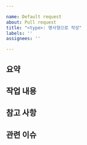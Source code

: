 ```yaml
---

name: Default request
about: Pull request  
title: "<type>: 명사형으로 작성"
labels: ''
assignees: ''

---  
```


## 요약  

## 작업 내용  

## 참고 사항  

## 관련 이슈  
